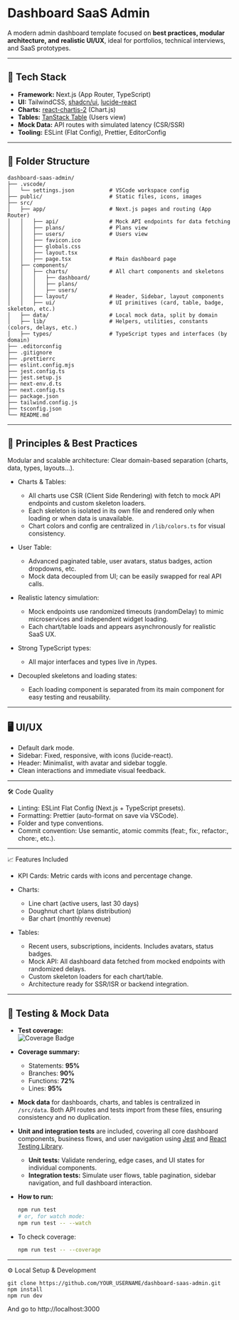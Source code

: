 # Dashboard SaaS Admin

A modern admin dashboard template focused on **best practices, modular architecture, and realistic UI/UX**, ideal for portfolios, technical interviews, and SaaS prototypes.

---

## 🚀 Tech Stack

- **Framework:** Next.js (App Router, TypeScript)
- **UI:** TailwindCSS, [shadcn/ui](https://ui.shadcn.com/), [lucide-react](https://lucide.dev/)
- **Charts:** [react-chartjs-2](https://react-chartjs-2.js.org/) (Chart.js)
- **Tables:** [TanStack Table](https://tanstack.com/table/v8) (Users view)
- **Mock Data:** API routes with simulated latency (CSR/SSR)
- **Tooling:** ESLint (Flat Config), Prettier, EditorConfig

---

## 📂 Folder Structure

```plaintext
dashboard-saas-admin/
├── .vscode/
│   └── settings.json           # VSCode workspace config
├── public/                     # Static files, icons, images
├── src/
│   ├── app/                    # Next.js pages and routing (App Router)
│   │   ├── api/                # Mock API endpoints for data fetching
│   │   ├── plans/              # Plans view
│   │   ├── users/              # Users view
│   │   ├── favicon.ico
│   │   ├── globals.css
│   │   ├── layout.tsx
│   │   ├── page.tsx            # Main dashboard page
│   ├── components/
│   │   ├── charts/             # All chart components and skeletons
│   │   │   ├── dashboard/
│   │   │   ├── plans/
│   │   │   ├── users/
│   │   ├── layout/             # Header, Sidebar, layout components
│   │   ├── ui/                 # UI primitives (card, table, badge, skeleton, etc.)
│   ├── data/                   # Local mock data, split by domain
│   ├── lib/                    # Helpers, utilities, constants (colors, delays, etc.)
│   ├── types/                  # TypeScript types and interfaces (by domain)
├── .editorconfig
├── .gitignore
├── .prettierrc
├── eslint.config.mjs
├── jest.config.ts
├── jest.setup.js
├── next-env.d.ts
├── next.config.ts
├── package.json
├── tailwind.config.js
├── tsconfig.json
└── README.md
```

---

## 🎯 Principles & Best Practices

Modular and scalable architecture: Clear domain-based separation (charts, data, types, layouts…).
- Charts & Tables:
  - All charts use CSR (Client Side Rendering) with fetch to mock API endpoints and custom skeleton loaders.
  - Each skeleton is isolated in its own file and rendered only when loading or when data is unavailable.
  - Chart colors and config are centralized in `/lib/colors.ts` for visual consistency.

- User Table:
  - Advanced paginated table, user avatars, status badges, action dropdowns, etc.
  - Mock data decoupled from UI; can be easily swapped for real API calls.

- Realistic latency simulation:
  - Mock endpoints use randomized timeouts (randomDelay) to mimic microservices and independent widget loading.
  - Each chart/table loads and appears asynchronously for realistic SaaS UX.

- Strong TypeScript types:
  - All major interfaces and types live in /types.

- Decoupled skeletons and loading states:
  - Each loading component is separated from its main component for easy testing and reusability.

---

## 🖥️ UI/UX

- Default dark mode.
- Sidebar: Fixed, responsive, with icons (lucide-react).
- Header: Minimalist, with avatar and sidebar toggle.
- Clean interactions and immediate visual feedback.

---

🛠️ Code Quality

- Linting: ESLint Flat Config (Next.js + TypeScript presets).
- Formatting: Prettier (auto-format on save via VSCode).
- Folder and type conventions.
- Commit convention: Use semantic, atomic commits (feat:, fix:, refactor:, chore:, etc.).

---

📈 Features Included

- KPI Cards: Metric cards with icons and percentage change.

- Charts:
  - Line chart (active users, last 30 days)
  - Doughnut chart (plans distribution)
  - Bar chart (monthly revenue)

- Tables:
  - Recent users, subscriptions, incidents. Includes avatars, status badges.
  - Mock API: All dashboard data fetched from mocked endpoints with randomized delays.
  - Custom skeleton loaders for each chart/table.
  - Architecture ready for SSR/ISR or backend integration.
 
---

## 🧪 Testing & Mock Data

- **Test coverage:**  
  ![Coverage Badge](https://img.shields.io/badge/coverage-94%25-brightgreen)
- **Coverage summary:**  
  - Statements: **95%**
  - Branches: **90%**
  - Functions: **72%**
  - Lines: **95%**

- **Mock data** for dashboards, charts, and tables is centralized in `/src/data`. Both API routes and tests import from these files, ensuring consistency and no duplication.
- **Unit and integration tests** are included, covering all core dashboard components, business flows, and user navigation using [Jest](https://jestjs.io/) and [React Testing Library](https://testing-library.com/).
    - **Unit tests:** Validate rendering, edge cases, and UI states for individual components.
    - **Integration tests:** Simulate user flows, table pagination, sidebar navigation, and full dashboard interaction.
- **How to run:**
    ```bash
    npm run test
    # or, for watch mode:
    npm run test -- --watch
    ```
- To check coverage:
    ```bash
    npm run test -- --coverage
    ```


---
 
⚙️ Local Setup & Development
```
git clone https://github.com/YOUR_USERNAME/dashboard-saas-admin.git
npm install
npm run dev
```

And go to http://localhost:3000



